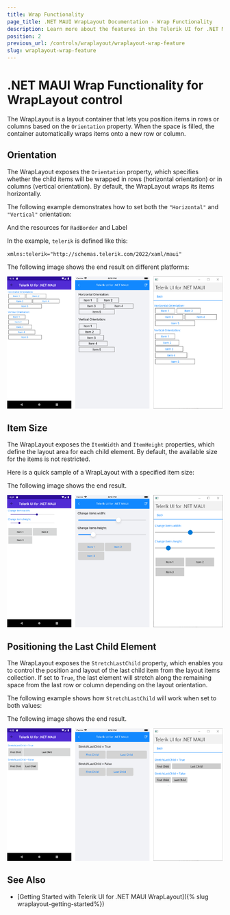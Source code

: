 ```yaml
---
title: Wrap Functionality
page_title: .NET MAUI WrapLayout Documentation - Wrap Functionality
description: Learn more about the features in the Telerik UI for .NET MAUI WrapLayout control.
position: 2
previous_url: /controls/wraplayout/wraplayout-wrap-feature
slug: wraplayout-wrap-feature
---
```


# .NET MAUI Wrap Functionality for WrapLayout control

The WrapLayout is a layout container that lets you position items in rows or columns based on the `Orientation` property. When the space is filled, the container automatically wraps items onto a new row or column.

## Orientation

The WrapLayout exposes the `Orientation` property, which specifies whether the child items will be wrapped in rows (horizontal orientation) or in columns (vertical orientation). By default, the WrapLayout wraps its items horizontally.

The following example demonstrates how to set both the `"Horizontal"` and `"Vertical"` orientation:

<snippet id='wraplayout-orientation' />

And the resources for `RadBorder` and Label

<snippet id='wraplayout-orientation-resources' />

In the example, `telerik` is defined like this:

 ```XAML
xmlns:telerik="http://schemas.telerik.com/2022/xaml/maui" 
 ```

The following image shows the end result on different platforms:

![.NET MAUI WrapLayout Orientation](images/wraplayout_orientation.png)

## Item Size

The WrapLayout exposes the `ItemWidth` and `ItemHeight` properties, which define the layout area for each child element. By default, the available size for the items is not restricted.

Here is a quick sample of a WrapLayout with a specified item size:

<snippet id='wraplayout-item-size' />

The following image shows the end result.

![.NET MAUI WrapLayout Item Size](images/wraplayout_itemsize.png)

## Positioning the Last Child Element

The WrapLayout exposes the `StretchLastChild` property, which enables you to control the position and layout of the last child item from the layout items collection. If set to `True`, the last element will stretch along the remaining space from the last row or column depending on the layout orientation.

The following example shows how `StretchLastChild` will work when set to both values:

<snippet id='wraplayout-position-lastelement'/>

The following image shows the end result.

![.NET MAUI WrapLayout Positioning](images/wraplayout_positionlast.png)

## See Also

- [Getting Started with Telerik UI for .NET MAUI WrapLayout]({% slug wraplayout-getting-started%})
